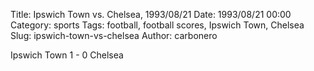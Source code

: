 Title: Ipswich Town vs. Chelsea, 1993/08/21
Date: 1993/08/21 00:00
Category: sports
Tags: football, football scores, Ipswich Town, Chelsea
Slug: ipswich-town-vs-chelsea
Author: carbonero


Ipswich Town 1 - 0 Chelsea
